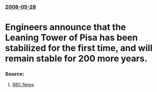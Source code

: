 ### [2008-05-28](/news/2008/05/28/index.md)

#  Engineers announce that the Leaning Tower of Pisa has been stabilized for the first time, and will remain stable for 200 more years. 




### Source:

1. [BBC News](http://news.bbc.co.uk/2/hi/europe/7423957.stm)
